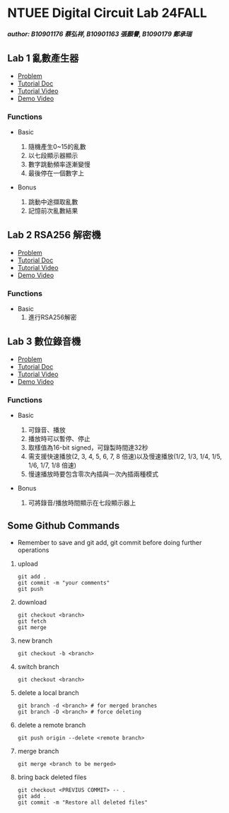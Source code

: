 # NTUEE Digital Circuit Lab 24FALL

##### author: B10901176 蔡弘祥, B10901163 張顥譽, B1090179 鄭承瑞

## Lab 1 亂數產生器

 - [Problem](./Lab1/doc/Lab1_lecture.pdf)
 - [Tutorial Doc](./Lab1/README.md)
 - [Tutorial Video](https://youtu.be/d8w0doN23KI)
 - [Demo Video](https://youtube.com/shorts/18ylWNKHyas?feature=share)

### Functions

- Basic
  1. 隨機產生0~15的亂數
  2. 以七段顯示器顯示
  3. 數字跳動頻率逐漸變慢
  4. 最後停在一個數字上
   
- Bonus
  1. 跳動中途擷取亂數
  2. 記憶前次亂數結果

## Lab 2 RSA256 解密機

 - [Problem](./Lab2/doc/Lab2_lecture.pdf)
 - [Tutorial Doc](./Lab2/README.md)
 - [Tutorial Video](https://youtu.be/MsHFpBeLLhE)
 - [Demo Video](https://youtube.com/shorts/qKg8rVshnjM?feature=share)

### Functions

- Basic
  1. 進行RSA256解密

## Lab 3 數位錄音機

 - [Problem](./Lab3/doc/Lab3_lecture.pdf)
 - [Tutorial Doc](./Lab3/README.md)
 - [Tutorial Video](https://youtu.be/lxQ1CqLxdgA)
 - [Demo Video](https://youtube.com/shorts/vMJCUgTGA44?feature=share)

### Functions

- Basic
  1. 可錄音、播放
  2. 播放時可以暫停、停止
  3. 取樣值為16-bit signed，可錄製時間達32秒
  4. 需支援快速播放(2, 3, 4, 5, 6, 7, 8 倍速)以及慢速播放(1/2, 1/3, 1/4, 1/5, 1/6, 1/7, 1/8 倍速)
  5. 慢速播放時要包含零次內插與一次內插兩種模式

- Bonus
  1. 可將錄音/播放時間顯示在七段顯示器上

## Some Github Commands

* Remember to save and git add, git commit before doing further operations

1. upload

    ```shell
    git add .
    git commit -m "your comments"
    git push
    ```

2. download

    ```shell
    git checkout <branch>
    git fetch
    git merge
    ```

3. new branch

    ```shell
    git checkout -b <branch>
    ```

4. switch branch

    ```shell
    git checkout <branch>
    ```

5. delete a local branch

    ```shell
    git branch -d <branch> # for merged branches
    git branch -D <branch> # force deleting
    ```

6. delete a remote branch

    ```shell
    git push origin --delete <remote branch>
    ```

7. merge branch

    ```shell
    git merge <branch to be merged>
    ```

8. bring back deleted files
   
   ```shell
   git checkout <PREVIUS COMMIT> -- .
   git add .
   git commit -m "Restore all deleted files"
   ```